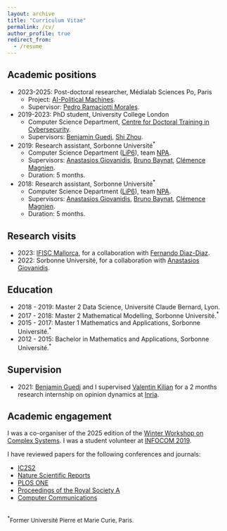 ```yaml
---
layout: archive
title: "Curriculum Vitae"
permalink: /cv/
author_profile: true
redirect_from:
  - /resume
---
```


## Academic positions
* 2023-2025: Post-doctoral researcher, Médialab Sciences Po, Paris
	* Project: [AI-Political Machines](https://medialab.sciencespo.fr/activites/ai-political-machine/).
	* Supervisor: [Pedro Ramaciotti Morales](https://pedroramaciotti.github.io/).
* 2019-2023: PhD student, University College London	
	* Computer Science Department, [Centre for Doctoral Training in Cybersecurity](https://www.ucl.ac.uk/computer-science/study/postgraduate-research/centre-doctoral-training-cybersecurity). 
	* Supervisors: [Benjamin Guedj](https://bguedj.github.io/), [Shi Zhou](https://wp.cs.ucl.ac.uk/shizhou/).
* 2019: Research assistant, Sorbonne Université<sup>*</sup>
	* Computer Science Department ([LiP6](https://www.lip6.fr/)), team [NPA](https://www-npa.lip6.fr/).
	* Supervisors: [Anastasios Giovanidis](https://anastasiosgiovanidis.net/), [Bruno Baynat](https://www.lip6.fr/actualite/personnes-fiche.php?ident=P144), [Clémence Magnien](https://www-complexnetworks.lip6.fr/~magnien/).
	* Duration: 5 months.
* 2018: Research assistant, Sorbonne Université<sup>*</sup>
	* Computer Science Department ([LiP6](https://www.lip6.fr/)), team [NPA](https://www-npa.lip6.fr/).
	* Supervisors: [Anastasios Giovanidis](https://anastasiosgiovanidis.net/), [Bruno Baynat](https://www.lip6.fr/actualite/personnes-fiche.php?ident=P144), [Clémence Magnien](https://www-complexnetworks.lip6.fr/~magnien/).
	* Duration: 5 months.

## Research visits
* 2023: [IFISC Mallorca](https://ifisc.uib-csic.es/es/), for a collaboration with [Fernando Diaz-Diaz](https://ifisc.uib-csic.es/es/people/fernando-diaz/).
* 2022: Sorbonne Université, for a collaboration with [Anastasios Giovanidis](https://anastasiosgiovanidis.net/).

## Education
* 2018 - 2019: Master 2 Data Science, Université Claude Bernard, Lyon.
* 2017 - 2018: Master 2 Mathematical Modelling, Sorbonne Université.<sup>*</sup>
* 2015 - 2017: Master 1 Mathematics and Applications, Sorbonne Université.<sup>*</sup>
* 2012 - 2015: Bachelor in Mathematics and Applications, Sorbonne Université.<sup>*</sup>

## Supervision
* 2021: [Benjamin Guedj](https://bguedj.github.io/) and I supervised [Valentin Kilian](https://valentinkil.github.io/) for a 2 months research internship on opinion dynamics at [Inria](https://www.inria.fr/en).

## Academic engagement
I was a co-organiser of the 2025 edition of the [Winter Workshop on Complex Systems](https://wwcs2025.github.io/). I was a student volunteer at [INFOCOM 2019](https://infocom2019.ieee-infocom.org/index.html).

I have reviewed papers for the following conferences and journals:
* [IC2S2](https://www.ic2s2.org/)
* [Nature Scientific Reports](https://www.nature.com/srep/)
* [PLOS ONE](https://journals.plos.org/plosone/)
* [Proceedings of the Royal Society A](https://royalsocietypublishing.org/journal/rspa)
* [Computer Communications](https://www.journals.elsevier.com/computer-communications)

<br />
<sup>*</sup><font size="2">Former Université Pierre et Marie Curie, Paris.</font> 
